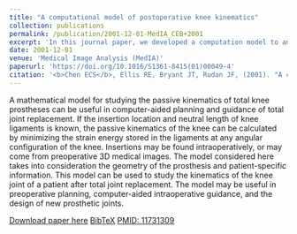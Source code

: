 ```yaml
---
title: "A computational model of postoperative knee kinematics"
collection: publications
permalink: /publication/2001-12-01-MedIA_CEB+2001
excerpt: 'In this journal paper, we developed a computation model to analyze the forward-kinematics of the knee joint after total knee arthroplasty.'
date: 2001-12-01
venue: 'Medical Image Analysis (MedIA)'
paperurl: 'https://doi.org/10.1016/S1361-8415(01)00049-4'
citation: '<b>Chen ECS</b>, Ellis RE, Bryant JT, Rudan JF, (2001). "A computational model of postoperative knee kinematics"; <i>Medical Image Analysis</i>. 5(4). pp. 317--330.'
---
```


A mathematical model for studying the passive kinematics of total knee prostheses can be useful in computer-aided planning and guidance of total joint replacement. If the insertion location and neutral length of knee ligaments is known, the passive kinematics of the knee can be calculated by minimizing the strain energy stored in the ligaments at any angular configuration of the knee. Insertions may be found intraoperatively, or may come from preoperative 3D medical images. The model considered here takes into consideration the geometry of the prosthesis and patient-specific information. This model can be used to study the kinematics of the knee joint of a patient after total joint replacement. The model may be useful in preoperative planning, computer-aided intraoperative guidance, and the design of new prosthetic joints.

[Download paper here](https://doi.org/10.1016/S1361-8415(01)00049-4) [BibTeX](./../files/bibtex/CEB+2001.bib) [PMID: 11731309](https://pubmed.ncbi.nlm.nih.gov/11731309/)